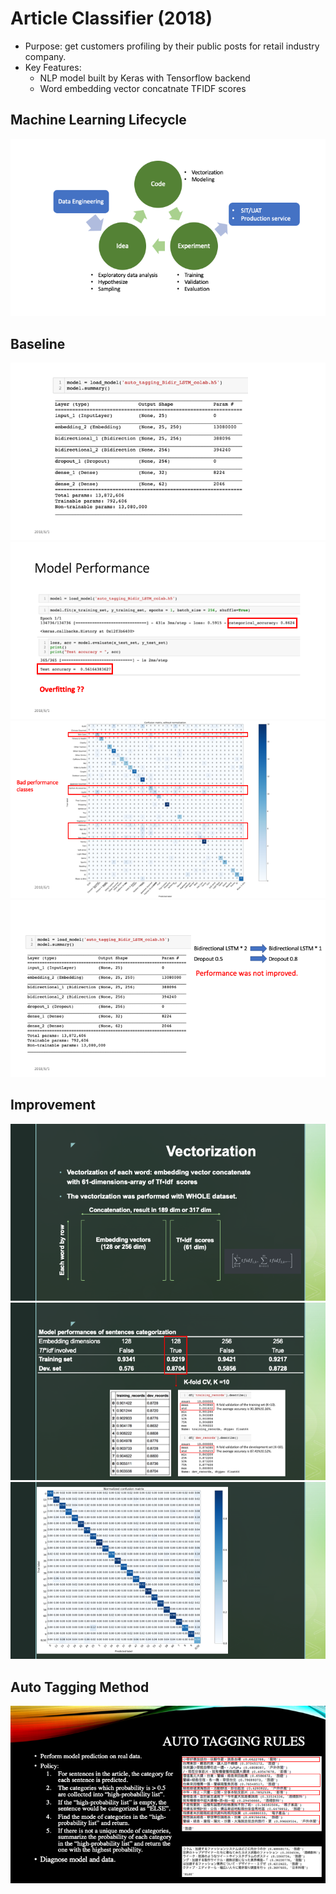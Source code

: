 # Article Classifier (2018)

- Purpose: get customers profiling by their public posts for retail industry company.
- Key Features:
  - NLP model built by Keras with Tensorflow backend
  - Word embedding vector concatnate TFIDF scores

## Machine Learning Lifecycle
![image](images/ml_lifecycle.png)

## Baseline
![image](images/baseline_model_summary.png)
![image](images/baseline_model_performance.png)
![image](images/baseline_confusion_matrix.png)
![image](images/baseline_model_simplify.png)

## Improvement
![image](images/vectorization.png)
![image](images/result_precision.png)
![image](images/result_confusion_matrix.png)

## Auto Tagging Method
![image](images/auto_tagging_method.png)
